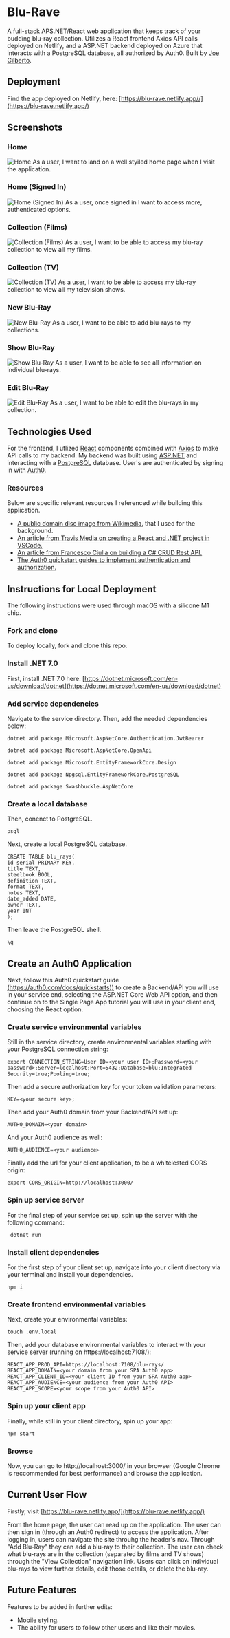 # Blu-Rave
A full-stack APS.NET/React web application that keeps track of your budding blu-ray collection.  Utilizes a React frontend Axios API calls deployed on Netlify, and a ASP.NET backend deployed on Azure that interacts with a PostgreSQL database, all authorized by Auth0.  Built by [Joe Gilberto](https://joekgilberto.com/).

## Deployment
Find the app deployed on Netlify, here: [https://blu-rave.netlify.app//](https://blu-rave.netlify.app/)

## Screenshots

### Home
![Home](./lib/home-logout.png)
As a user, I want to land on a well styiled home page when I visit the application.

### Home (Signed In)
![Home (Signed In)](./lib/home-login.png)
As a user, once signed in I want to access more, authenticated options.

### Collection (Films)
![Collection (Films)](./lib/index-film.png)
As a user, I want to be able to access my blu-ray collection to view all my films.

### Collection (TV)
![Collection (TV)](./lib/index-tv.png)
As a user, I want to be able to access my blu-ray collection to view all my television shows.

### New Blu-Ray
![New Blu-Ray](./lib/new.png)
As a user, I want to be able to add blu-rays to my collections.

### Show Blu-Ray
![Show Blu-Ray](./lib/show.png)
As a user, I want to be able to see all information on individual blu-rays.

### Edit Blu-Ray
![Edit Blu-Ray](./lib/edit.png)
As a user, I want to be able to edit the blu-rays in my collection.

## Technologies Used

For the frontend, I utlized [React](https://react.dev/) components combined with [Axios](https://axios-http.com/) to make API calls to my backend.  My backend was built using [ASP.NET](https://dotnet.microsoft.com/en-us/apps/aspnet) and interacting with a [PostgreSQL](https://www.postgresql.org/) database.  User's are authenticated by signing in with [Auth0](https://auth0.com/).

### Resources
Below are specific relevant resources I referenced while building this application.

- [A public domain disc image from Wikimedia.](https://commons.wikimedia.org/wiki/File:RVT-R_disc_data_side_(white_background).png) that I used for the background.
- [An article from Travis Media on creating a React and .NET project in VSCode.](https://travis.media/how-to-create-react-app-net-api-vscode/)
- [An article from Francesco Ciulla on building a C# CRUD Rest API.](https://dev.to/francescoxx/c-c-sharp-crud-rest-api-using-net-7-aspnet-entity-framework-postgres-docker-and-docker-compose-493a)
- [The Auth0 quickstart guides to implement authentication and authorization.](https://auth0.com/docs/quickstarts)

## Instructions for Local Deployment
The following instructions were used through macOS with a silicone M1 chip.

### Fork and clone
To deploy locally, fork and clone this repo.

### Install .NET 7.0
First, install .NET 7.0 here: [https://dotnet.microsoft.com/en-us/download/dotnet](https://dotnet.microsoft.com/en-us/download/dotnet)

### Add service dependencies
Navigate to the service directory.  Then, add the needed dependencies below:
```
dotnet add package Microsoft.AspNetCore.Authentication.JwtBearer
```
```
dotnet add package Microsoft.AspNetCore.OpenApi
```
```
dotnet add package Microsoft.EntityFrameworkCore.Design
```
```
dotnet add package Npgsql.EntityFrameworkCore.PostgreSQL
```
```
dotnet add package Swashbuckle.AspNetCore
```

### Create a local database
Then, conenct to PostgreSQL.
```
psql 
```
Next, create a local PostgreSQL database.
```
CREATE TABLE blu_rays(
id serial PRIMARY KEY,
title TEXT,
steelbook BOOL,
definition TEXT,
format TEXT,
notes TEXT,
date_added DATE,
owner TEXT,
year INT
);
```
Then leave the PostgreSQL shell.
```
\q
```

## Create an Auth0 Application
Next, follow this Auth0 quickstart guide [(https://auth0.com/docs/quickstarts))](https://auth0.com/docs/quickstarts) to create a Backend/API you will use in your service end, selecting the ASP.NET Core Web API option, and then continue on to the Single Page App tutorial you will use in your client end, choosing the React option.


### Create service environmental variables
Still in the service directory, create environmental variables starting with your PostgreSQL connection string:
```
export CONNECTION_STRING=User ID=<your user ID>;Password=<your password>;Server=localhost;Port=5432;Database=blu;Integrated Security=true;Pooling=true;
```
Then add a secure authorization key for your token validation parameters:
```
KEY=<your secure key>;
```
Then add your Auth0 domain from your Backend/API set up:
```
AUTH0_DOMAIN=<your domain>
```
And your Auth0 audience as well:
```
AUTH0_AUDIENCE=<your audience>
```
Finally add the url for your client application, to be a whitelested CORS origin:
```
export CORS_ORIGIN=http://localhost:3000/
```

### Spin up service server
For the final step of your service set up, spin up the server with the following command:
```
 dotnet run
```

### Install client dependencies
For the first step of your client set up, navigate into your client directory via your terminal and install your dependencies.
```
npm i
```

### Create frontend environmental variables
Next, create your environmental variables:
```
touch .env.local
```
Then, add your database environmental variables to interact with your service server (running on https://localhost:7108/):
```
REACT_APP_PROD_API=https://localhost:7108/blu-rays/
REACT_APP_DOMAIN=<your domain from your SPA Auth0 app>
REACT_APP_CLIENT_ID=<your client ID from your SPA Auth0 app>
REACT_APP_AUDIENCE=<your audience from your Auth0 API>
REACT_APP_SCOPE=<your scope from your Auth0 API>
```

### Spin up your client app
Finally, while still in your client directory, spin up your app:
```
npm start
```

### Browse
Now, you can go to http://localhost:3000/ in your browser (Google Chrome is reccommended for best performance) and browse the application.

## Current User Flow
Firstly, visit [https://blu-rave.netlify.app/](https://blu-rave.netlify.app/)

From the home page, the user can read up on the application.  The user can then sign in (through an Auth0 redirect) to access the application.  After logging in, users can navigate the site throuhg the header's nav.  Through "Add Blu-Ray" they can add a blu-ray to their collection.  The user can check what blu-rays are in the collection (separated by films and TV shows) through the "View Collection" navigation link.  Users can click on individual blu-rays to view further details, edit those details, or delete the blu-ray.

## Future Features
Features to be added in further edits:
- Mobile styling.
- The ability for users to follow other users and like their movies.

